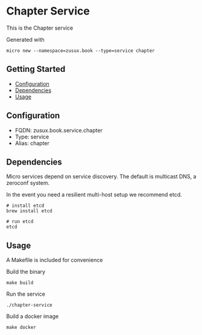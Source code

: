 # Chapter Service

This is the Chapter service

Generated with

```
micro new --namespace=zusux.book --type=service chapter
```

## Getting Started

- [Configuration](#configuration)
- [Dependencies](#dependencies)
- [Usage](#usage)

## Configuration

- FQDN: zusux.book.service.chapter
- Type: service
- Alias: chapter

## Dependencies

Micro services depend on service discovery. The default is multicast DNS, a zeroconf system.

In the event you need a resilient multi-host setup we recommend etcd.

```
# install etcd
brew install etcd

# run etcd
etcd
```

## Usage

A Makefile is included for convenience

Build the binary

```
make build
```

Run the service
```
./chapter-service
```

Build a docker image
```
make docker
```